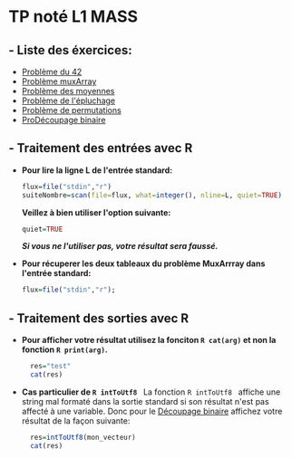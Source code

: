 # TP noté L1 MASS


## - Liste des éxercices:
+ [Problème du 42](https://github.com/GRnice/concoursProgram/blob/master/Exercice42.md "Le 42")
+ [Problème muxArray](https://github.com/GRnice/concoursProgram/blob/master/MuxArray.md "MuxArray")
+ [Problème des moyennes](https://github.com/GRnice/concoursProgram/blob/master/moyenne.md "Moyennes")
+ [Problème de l'épluchage](https://github.com/GRnice/concoursProgram/blob/master/epuchelage.md "Epluchage")
+ [Problème de permutations](https://github.com/GRnice/concoursProgram/blob/master/permut.md "Permutations")
+ [ProDécoupage binaire](https://github.com/GRnice/concoursProgram/blob/master/decoupageBinaire.md "SplitAndCast")


## - Traitement des entrées avec R

+ **Pour lire la ligne L de l'entrée standard:**
  ```R
  flux=file("stdin","r")
  suiteNombre=scan(file=flux, what=integer(), nline=L, quiet=TRUE)
  ```

  **Veillez à bien utiliser l'option suivante:**
  ```R
  quiet=TRUE
  ```
  ***Si vous ne l'utiliser pas, votre résultat sera faussé.***


+ **Pour récuperer les deux tableaux du problème MuxArrray dans l'entrée standard:**
  ```R
  flux=file("stdin","r");
  ```
## - Traitement des sorties avec R

+ **Pour afficher votre résultat utilisez la fonciton ```R cat(arg)``` et non la fonction ```R print(arg)```.**
  ```R
    res="test"
    cat(res)
  ```
+ **Cas particulier de ```R intToUtf8 ```**
  La fonction ```R intToUtf8 ``` affiche une string mal formaté dans la sortie standard si son résultat n'est pas affecté à une variable. Donc pour le [Découpage binaire](https://github.com/GRnice/concoursProgram/blob/master/decoupageBinaire.md "SplitAndCast") affichez votre résultat de la façon suivante:
  ```R
    res=intToUtf8(mon_vecteur)
    cat(res)
  ```


